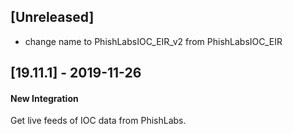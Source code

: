 ## [Unreleased]
- change name to PhishLabsIOC_EIR_v2 from PhishLabsIOC_EIR

## [19.11.1] - 2019-11-26
#### New Integration
Get live feeds of IOC data from PhishLabs.